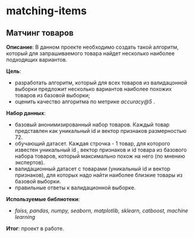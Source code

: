 # matching-items
## Матчинг товаров

**Описание**: В данном проекте необходимо создать такой алгоритм, который для запрашиваемого товара найдет несколько наиболее подходящих вариантов.

**Цель**: 
- разработать алгоритм, который для всех товаров из валидацонной выборки предложит несколько вариантов наиболее похожих товаров из базовой выборки;
- оценить качество алгоритма по метрике _accuracy@5_ .

**Набор данных**:
- базовый анонимизированный набор товаров. Каждый товар представлен как уникальный id и вектор признаков размерностью 72.
- обучающий датасет. Каждая строчка - 1 товар, для которого известен уникальный id , вектор признаков и id товара из базового набора товаров, который максимально похож на него (по мнению экспертов).
- валидационный датасет с товарами (уникальный id и вектор признаков), для которых надо найти наиболее близкие товары из базовой выборки.
- правильные ответы к валидационной выборке.

**Используемые библиотеки**:
* _faiss, pandas, numpy, seaborn, matplotlib, sklearn, catboost, machine learning_

**Итог**: проект в работе.
